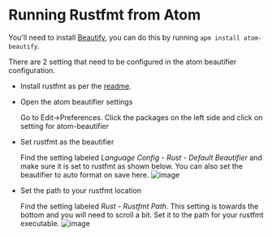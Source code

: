 # Running Rustfmt from Atom

You'll need to install [Beautify](https://atom.io/packages/atom-beautify), you
can do this by running `apm install atom-beautify`.

There are 2 setting that need to be configured in the atom beautifier configuration. 

-  Install rustfmt as per the [readme](README.md). 
-  Open the atom beautifier settings

   Go to Edit->Preferences. Click the packages on the left side and click on setting for atom-beautifier

-  Set rustfmt as the beautifier

   Find the setting labeled *Language Config - Rust - Default Beautifier* and make sure it is set to rustfmt as shown below. You can also set the beautifier to auto format on save here.
![image](https://cloud.githubusercontent.com/assets/6623285/11147685/c8ade16c-8a3d-11e5-9da5-bd3d998d97f9.png)

-  Set the path to your rustfmt location

   Find the setting labeled *Rust - Rustfmt Path*. This setting is towards the bottom and you will need to scroll a bit. Set it to the path for your rustfmt executable.
![image](https://cloud.githubusercontent.com/assets/6623285/11147718/f4d10224-8a3d-11e5-9f69-9e900cbe0278.png)
